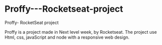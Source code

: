 # Proffy---Rocketseat-project
Proffy- RocketSeat project

Proffy is a project made in Next level week, by Rocketseat. 
The project use Html, css, javaScript and node with a responsive web design.

